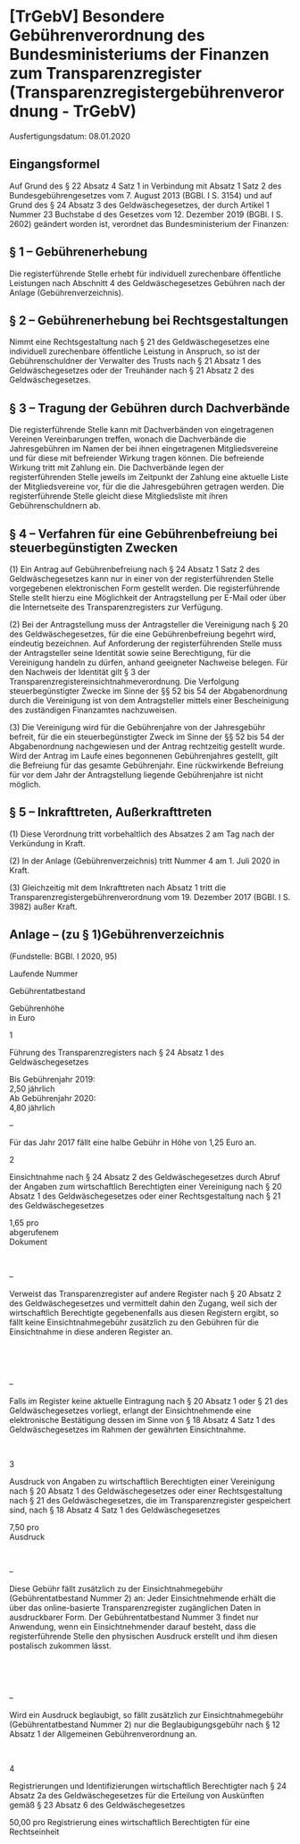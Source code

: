 # [TrGebV] Besondere Gebührenverordnung des Bundesministeriums der Finanzen zum Transparenzregister  (Transparenzregistergebührenverordnung - TrGebV)

Ausfertigungsdatum: 08.01.2020

 

## Eingangsformel

Auf Grund des § 22 Absatz 4 Satz 1 in Verbindung mit Absatz 1 Satz 2 des Bundesgebührengesetzes vom 7. August 2013 (BGBl. I S. 3154) und auf Grund des § 24 Absatz 3 des Geldwäschegesetzes, der durch Artikel 1 Nummer 23 Buchstabe d des Gesetzes vom 12. Dezember 2019 (BGBl. I S. 2602) geändert worden ist, verordnet das Bundesministerium der Finanzen:


## § 1 – Gebührenerhebung

Die registerführende Stelle erhebt für individuell zurechenbare öffentliche Leistungen nach Abschnitt 4 des Geldwäschegesetzes Gebühren nach der Anlage (Gebührenverzeichnis).


## § 2 – Gebührenerhebung bei Rechtsgestaltungen

Nimmt eine Rechtsgestaltung nach § 21 des Geldwäschegesetzes eine individuell zurechenbare öffentliche Leistung in Anspruch, so ist der Gebührenschuldner der Verwalter des Trusts nach § 21 Absatz 1 des Geldwäschegesetzes oder der Treuhänder nach § 21 Absatz 2 des Geldwäschegesetzes.


## § 3 – Tragung der Gebühren durch Dachverbände

Die registerführende Stelle kann mit Dachverbänden von eingetragenen Vereinen Vereinbarungen treffen, wonach die Dachverbände die Jahresgebühren im Namen der bei ihnen eingetragenen Mitgliedsvereine und für diese mit befreiender Wirkung tragen können. Die befreiende Wirkung tritt mit Zahlung ein. Die Dachverbände legen der registerführenden Stelle jeweils im Zeitpunkt der Zahlung eine aktuelle Liste der Mitgliedsvereine vor, für die die Jahresgebühren getragen werden. Die registerführende Stelle gleicht diese Mitgliedsliste mit ihren Gebührenschuldnern ab.


## § 4 – Verfahren für eine Gebührenbefreiung bei steuerbegünstigten Zwecken

(1) Ein Antrag auf Gebührenbefreiung nach § 24 Absatz 1 Satz 2 des Geldwäschegesetzes kann nur in einer von der registerführenden Stelle vorgegebenen elektronischen Form gestellt werden. Die registerführende Stelle stellt hierzu eine Möglichkeit der Antragstellung per E-Mail oder über die Internetseite des Transparenzregisters zur Verfügung.

(2) Bei der Antragstellung muss der Antragsteller die Vereinigung nach § 20 des Geldwäschegesetzes, für die eine Gebührenbefreiung begehrt wird, eindeutig bezeichnen. Auf Anforderung der registerführenden Stelle muss der Antragsteller seine Identität sowie seine Berechtigung, für die Vereinigung handeln zu dürfen, anhand geeigneter Nachweise belegen. Für den Nachweis der Identität gilt § 3 der Transparenzregistereinsichtnahmeverordnung. Die Verfolgung steuerbegünstigter Zwecke im Sinne der §§ 52 bis 54 der Abgabenordnung durch die Vereinigung ist von dem Antragsteller mittels einer Bescheinigung des zuständigen Finanzamtes nachzuweisen.

(3) Die Vereinigung wird für die Gebührenjahre von der Jahresgebühr befreit, für die ein steuerbegünstigter Zweck im Sinne der §§ 52 bis 54 der Abgabenordnung nachgewiesen und der Antrag rechtzeitig gestellt wurde. Wird der Antrag im Laufe eines begonnenen Gebührenjahres gestellt, gilt die Befreiung für das gesamte Gebührenjahr. Eine rückwirkende Befreiung für vor dem Jahr der Antragstellung liegende Gebührenjahre ist nicht möglich.


## § 5 – Inkrafttreten, Außerkrafttreten

(1) Diese Verordnung tritt vorbehaltlich des Absatzes 2 am Tag nach der Verkündung in Kraft.

(2) In der Anlage (Gebührenverzeichnis) tritt Nummer 4 am 1. Juli 2020 in Kraft.

(3) Gleichzeitig mit dem Inkrafttreten nach Absatz 1 tritt die Transparenzregistergebührenverordnung vom 19. Dezember 2017 (BGBl. I S. 3982) außer Kraft.


## Anlage – (zu § 1)Gebührenverzeichnis

(Fundstelle: BGBl. I 2020, 95)

Laufende Nummer

Gebührentatbestand

Gebührenhöhe  
in Euro

1

Führung des Transparenzregisters nach § 24 Absatz 1 des Geldwäschegesetzes

Bis Gebührenjahr 2019:  
2,50 jährlich  
Ab Gebührenjahr 2020:  
4,80 jährlich

–

Für das Jahr 2017 fällt eine halbe Gebühr in Höhe von 1,25 Euro an.

2

Einsichtnahme nach § 24 Absatz 2 des Geldwäschegesetzes durch Abruf der Angaben zum wirtschaftlich Berechtigten einer Vereinigung nach § 20 Absatz 1 des Geldwäschegesetzes oder einer Rechtsgestaltung nach § 21 des Geldwäschegesetzes

1,65 pro  
abgerufenem  
Dokument

 

–

Verweist das Transparenzregister auf andere Register nach § 20 Absatz 2 des Geldwäschegesetzes und vermittelt dahin den Zugang, weil sich der wirtschaftlich Berechtigte gegebenenfalls aus diesen Registern ergibt, so fällt keine Einsichtnahmegebühr zusätzlich zu den Gebühren für die Einsichtnahme in diese anderen Register an.

 

 

–

Falls im Register keine aktuelle Eintragung nach § 20 Absatz 1 oder § 21 des Geldwäschegesetzes vorliegt, erlangt der Einsichtnehmende eine elektronische Bestätigung dessen im Sinne von § 18 Absatz 4 Satz 1 des Geldwäschegesetzes im Rahmen der gewährten Einsichtnahme.

 

3

Ausdruck von Angaben zu wirtschaftlich Berechtigten einer Vereinigung nach § 20 Absatz 1 des Geldwäschegesetzes oder einer Rechtsgestaltung nach § 21 des Geldwäschegesetzes, die im Transparenzregister gespeichert sind, nach § 18 Absatz 4 Satz 1 des Geldwäschegesetzes

7,50 pro  
Ausdruck

 

–

Diese Gebühr fällt zusätzlich zu der Einsichtnahmegebühr (Gebührentatbestand Nummer 2) an: Jeder Einsichtnehmende erhält die über das online-basierte Transparenzregister zugänglichen Daten in ausdruckbarer Form. Der Gebührentatbestand Nummer 3 findet nur Anwendung, wenn ein Einsichtnehmender darauf besteht, dass die registerführende Stelle den physischen Ausdruck erstellt und ihm diesen postalisch zukommen lässt.

 

 

–

Wird ein Ausdruck beglaubigt, so fällt zusätzlich zur Einsichtnahmegebühr (Gebührentatbestand Nummer 2) nur die Beglaubigungsgebühr nach § 12 Absatz 1 der Allgemeinen Gebührenverordnung an.

 

4

Registrierungen und Identifizierungen wirtschaftlich Berechtigter nach § 24 Absatz 2a des Geldwäschegesetzes für die Erteilung von Auskünften gemäß § 23 Absatz 6 des Geldwäschegesetzes

50,00 pro Registrierung eines wirtschaftlich Berechtigten für eine Rechtseinheit
